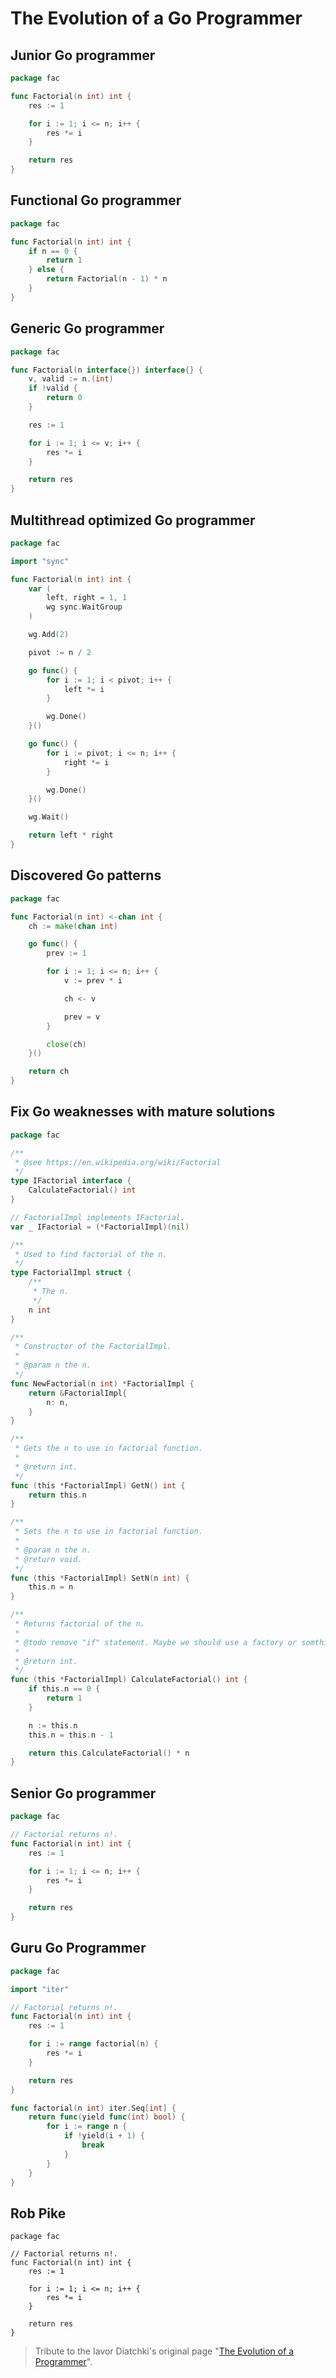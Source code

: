 # The Evolution of a Go Programmer

## Junior Go programmer

```go
package fac

func Factorial(n int) int {
	res := 1

	for i := 1; i <= n; i++ {
		res *= i
	}

	return res
}
```

## Functional Go programmer

```go
package fac

func Factorial(n int) int {
	if n == 0 {
		return 1
	} else {
		return Factorial(n - 1) * n
	}
}
```

## Generic Go programmer

```go
package fac

func Factorial(n interface{}) interface{} {
	v, valid := n.(int)
	if !valid {
		return 0
	}

	res := 1

	for i := 1; i <= v; i++ {
		res *= i
	}

	return res
}
```

## Multithread optimized Go programmer

```go
package fac

import "sync"

func Factorial(n int) int {
	var (
		left, right = 1, 1
		wg sync.WaitGroup
	)

	wg.Add(2)

	pivot := n / 2

	go func() {
		for i := 1; i < pivot; i++ {
			left *= i
		}

		wg.Done()
	}()

	go func() {
		for i := pivot; i <= n; i++ {
			right *= i
		}

		wg.Done()
	}()

	wg.Wait()

	return left * right
}
```

## Discovered Go patterns

```go
package fac

func Factorial(n int) <-chan int {
	ch := make(chan int)

	go func() {
		prev := 1

		for i := 1; i <= n; i++ {
			v := prev * i

			ch <- v

			prev = v
		}

		close(ch)
	}()

	return ch
}
```

## Fix Go weaknesses with mature solutions

```go
package fac

/**
 * @see https://en.wikipedia.org/wiki/Factorial
 */
type IFactorial interface {
	CalculateFactorial() int
}

// FactorialImpl implements IFactorial.
var _ IFactorial = (*FactorialImpl)(nil)

/**
 * Used to find factorial of the n.
 */
type FactorialImpl struct {
	/**
	 * The n.
	 */
	n int
}

/**
 * Constructor of the FactorialImpl.
 *
 * @param n the n.
 */
func NewFactorial(n int) *FactorialImpl {
	return &FactorialImpl{
		n: n,
	}
}

/**
 * Gets the n to use in factorial function.
 *
 * @return int.
 */
func (this *FactorialImpl) GetN() int {
	return this.n
}

/**
 * Sets the n to use in factorial function.
 *
 * @param n the n.
 * @return void.
 */
func (this *FactorialImpl) SetN(n int) {
	this.n = n
}

/**
 * Returns factorial of the n.
 *
 * @todo remove "if" statement. Maybe we should use a factory or somthing?
 *
 * @return int.
 */
func (this *FactorialImpl) CalculateFactorial() int {
	if this.n == 0 {
		return 1
	}

	n := this.n
	this.n = this.n - 1

	return this.CalculateFactorial() * n
}
```

## Senior Go programmer

```go
package fac

// Factorial returns n!.
func Factorial(n int) int {
	res := 1

	for i := 1; i <= n; i++ {
		res *= i
	}

	return res
}
```

## Guru Go Programmer

```go
package fac

import "iter"

// Factorial returns n!.
func Factorial(n int) int {
	res := 1

	for i := range factorial(n) {
		res *= i
	}

	return res
}

func factorial(n int) iter.Seq[int] {
	return func(yield func(int) bool) {
		for i := range n {
			if !yield(i + 1) {
				break
			}
		}
	}
}
```

## Rob Pike

```text
package fac

// Factorial returns n!.
func Factorial(n int) int {
	res := 1

	for i := 1; i <= n; i++ {
		res *= i
	}

	return res
}
```

> Tribute to the Iavor Diatchki's original page "[The Evolution of a Programmer](https://www.ariel.com.au/jokes/The_Evolution_of_a_Programmer.html)".
